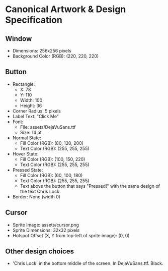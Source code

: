 # Canonical Artwork & Design Specification

## Window

- Dimensions: 256x256 pixels
- Background Color (RGB): (220, 220, 220)

## Button

- Rectangle:
  - X: 78
  - Y: 110
  - Width: 100
  - Height: 36
- Corner Radius: 5 pixels
- Label Text: "Click Me"
- Font:
  - File: assets/DejaVuSans.ttf
  - Size: 14 pt
- Normal State:
  - Fill Color (RGB): (80, 120, 200)
  - Text Color (RGB): (255, 255, 255)
- Hover State:
  - Fill Color (RGB): (100, 150, 220)
  - Text Color (RGB): (255, 255, 255)
- Pressed State:
  - Fill Color (RGB): (60, 100, 180)
  - Text Color (RGB): (255, 255, 255)
  - Text above the button that says "Pressed!" with the same design of the text Chris Lock.
- Border: None (width 0)

## Cursor

- Sprite Image: assets/cursor.png
- Sprite Dimensions: 32x32 pixels
- Hotspot Offset (X, Y from top-left of sprite image): (0, 0)

## Other design choices

- 'Chris Lock' in the bottom middle of the screen. In DejaVuSans.ttf. Black.
